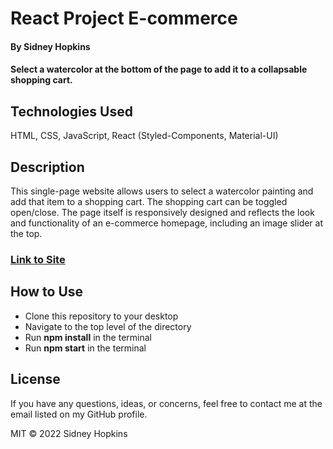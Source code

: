 # React Project E-commerce

#### By Sidney Hopkins

#### Select a watercolor at the bottom of the page to add it to a collapsable shopping cart.

## Technologies Used

HTML, CSS, JavaScript, React (Styled-Components, Material-UI)

## Description

This single-page website allows users to select a watercolor painting and add that item to a shopping cart. The shopping cart can be toggled open/close. The page itself is responsively designed and reflects the look and functionality of an e-commerce homepage, including an image slider at the top.

### [Link to Site](https://sidney-react-ecommerce.netlify.app)

## How to Use

- Clone this repository to your desktop
- Navigate to the top level of the directory
- Run **npm install** in the terminal
- Run **npm start** in the terminal

## License

If you have any questions, ideas, or concerns, feel free to contact me at the email listed on my GitHub profile.

MIT © 2022 Sidney Hopkins
